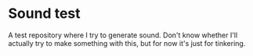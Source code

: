 # Sound test

A test repository where I try to generate sound. Don't know whether I'll actually try to make something with this, but for now it's just for tinkering.
